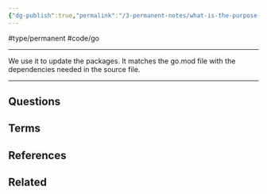 ```yaml
---
{"dg-publish":true,"permalink":"/3-permanent-notes/what-is-the-purpose-of-go-mod-tidy/","created":"2023-08-03T07:33:41.102-05:00","updated":"2023-08-16T14:57:10.556-05:00"}
---
```


#type/permanent #code/go 

---
We use it to update the packages. It matches the go.mod file with the dependencies needed in the source file.

---
## Questions
## Terms

## References

## Related
